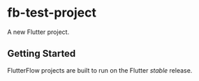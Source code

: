 # fb-test-project

A new Flutter project.

## Getting Started

FlutterFlow projects are built to run on the Flutter _stable_ release.
